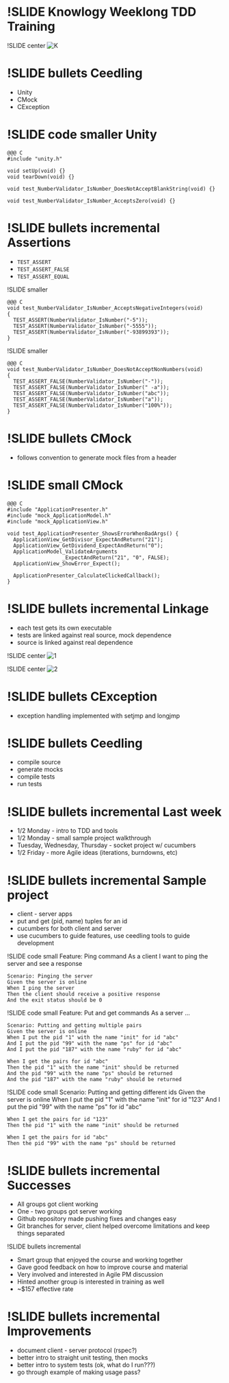 !SLIDE 
Knowlogy Weeklong TDD Training
==============================

!SLIDE center
![K](k.jpg)

!SLIDE bullets
Ceedling
========
* Unity
* CMock
* CException

!SLIDE code smaller
Unity
=====
    @@@ C
    #include "unity.h"

    void setUp(void) {}
    void tearDown(void) {}

    void test_NumberValidator_IsNumber_DoesNotAcceptBlankString(void) {}

    void test_NumberValidator_IsNumber_AcceptsZero(void) {}

!SLIDE bullets incremental
Assertions
==========
* `TEST_ASSERT`
* `TEST_ASSERT_FALSE`
* `TEST_ASSERT_EQUAL`

!SLIDE smaller

    @@@ C
    void test_NumberValidator_IsNumber_AcceptsNegativeIntegers(void)
    {
      TEST_ASSERT(NumberValidator_IsNumber("-5"));
      TEST_ASSERT(NumberValidator_IsNumber("-5555"));
      TEST_ASSERT(NumberValidator_IsNumber("-93899393"));
    }

!SLIDE smaller

    @@@ C
    void test_NumberValidator_IsNumber_DoesNotAcceptNonNumbers(void)
    {
      TEST_ASSERT_FALSE(NumberValidator_IsNumber("-"));
      TEST_ASSERT_FALSE(NumberValidator_IsNumber(" -a"));
      TEST_ASSERT_FALSE(NumberValidator_IsNumber("abc"));
      TEST_ASSERT_FALSE(NumberValidator_IsNumber("a"));
      TEST_ASSERT_FALSE(NumberValidator_IsNumber("100%"));
    }

!SLIDE bullets
CMock
=====
* follows convention to generate mock files from a header

!SLIDE small
CMock
=====
    @@@ C
    #include "ApplicationPresenter.h"
    #include "mock_ApplicationModel.h"
    #include "mock_ApplicationView.h"

    void test_ApplicationPresenter_ShowsErrorWhenBadArgs() {
      ApplicationView_GetDivisor_ExpectAndReturn("21");
      ApplicationView_GetDividend_ExpectAndReturn("0");
      ApplicationModel_ValidateArguments
                      _ExpectAndReturn("21", "0", FALSE);
      ApplicationView_ShowError_Expect();

      ApplicationPresenter_CalculateClickedCallback();
    }

!SLIDE bullets incremental
Linkage
=======
* each test gets its own executable
* tests are linked against real source, mock dependence
* source is linked against real dependence

!SLIDE center
![1](1.png)

!SLIDE center
![2](2.png)

!SLIDE bullets
CException
==========
* exception handling implemented with setjmp and longjmp

!SLIDE bullets
Ceedling
========
* compile source
* generate mocks
* compile tests
* run tests

!SLIDE bullets incremental
Last week
=========
* 1/2 Monday - intro to TDD and tools
* 1/2 Monday - small sample project walkthrough
* Tuesday, Wednesday, Thursday - socket project w/ cucumbers
* 1/2 Friday - more Agile ideas (iterations, burndowns, etc)

!SLIDE bullets incremental
Sample project
==============
* client - server apps
* put and get (pid, name) tuples for an id
* cucumbers for both client and server
* use cucumbers to guide features, use ceedling tools to guide development

!SLIDE code small
    Feature: Ping command
    As a client
    I want to ping the server and see a response

    Scenario: Pinging the server
    Given the server is online
    When I ping the server
    Then the client should receive a positive response
    And the exit status should be 0

!SLIDE code small
    Feature: Put and get commands
    As a server
    ...

    Scenario: Putting and getting multiple pairs
    Given the server is online
    When I put the pid "1" with the name "init" for id "abc"
    And I put the pid "99" with the name "ps" for id "abc"
    And I put the pid "187" with the name "ruby" for id "abc"

    When I get the pairs for id "abc"
    Then the pid "1" with the name "init" should be returned
    And the pid "99" with the name "ps" should be returned
    And the pid "187" with the name "ruby" should be returned


!SLIDE code small
    Scenario: Putting and getting different ids
    Given the server is online
    When I put the pid "1" with the name "init" for id "123"
    And I put the pid "99" with the name "ps" for id "abc"

    When I get the pairs for id "123"
    Then the pid "1" with the name "init" should be returned

    When I get the pairs for id "abc"
    Then the pid "99" with the name "ps" should be returned

!SLIDE bullets incremental
Successes
=========
* All groups got client working
* One - two groups got server working
* Github repository made pushing fixes and changes easy
* Git branches for server, client helped overcome limitations and keep things separated

!SLIDE bullets incremental
* Smart group that enjoyed the course and working together
* Gave good feedback on how to improve course and material
* Very involved and interested in Agile PM discussion
* Hinted another group is interested in training as well
* ~$157 effective rate

!SLIDE bullets incremental
Improvements
============
* document client - server protocol (rspec?)
* better intro to straight unit testing, then mocks
* better intro to system tests (ok, what do I run???)
* go through example of making usage pass?
